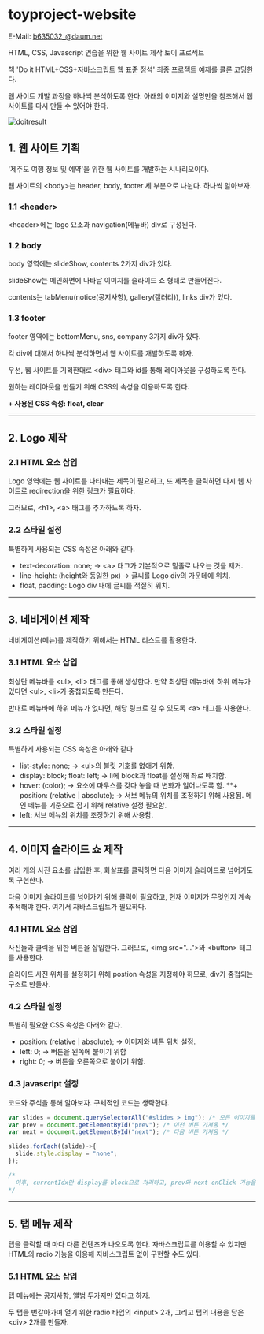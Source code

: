# toyproject-website

E-Mail: b635032_@daum.net

HTML, CSS, Javascript 연습을 위한 웹 사이트 제작 토이 프로젝트

책 'Do it HTML+CSS+자바스크립트 웹 표준 정석' 최종 프로젝트 예제를 클론 코딩한다.

웹 사이트 개발 과정을 하나씩 분석하도록 한다. 아래의 이미지와 설명만을 참조해서 웹 사이트를 다시 만들 수 있어야 한다.


![doitresult](https://user-images.githubusercontent.com/62477958/201807695-df506f38-167e-40ed-970f-173103711754.png)


## 1. 웹 사이트 기획

'제주도 여행 정보 및 예약'을 위한 웹 사이트를 개발하는 시나리오이다.

웹 사이트의 \<body>는 header, body, footer 세 부분으로 나뉜다. 하나씩 알아보자.

### 1.1 \<header>

\<header>에는 logo 요소과 navigation(메뉴바) div로 구성된다.

### 1.2 body

body 영역에는 slideShow, contents 2가지 div가 있다.

slideShow는 메인화면에 나타날 이미지를 슬라이드 쇼 형태로 만들어진다.

contents는 tabMenu(notice(공지사항), gallery(갤러리)), links div가 있다.

### 1.3 footer

footer 영역에는 bottomMenu, sns, company 3가지 div가 있다.

각 div에 대해서 하나씩 분석하면서 웹 사이트를 개발하도록 하자.

우선, 웹 사이트를 기획한대로 \<div> 태그와 id를 통해 레이아웃을 구성하도록 한다.

원하는 레이아웃을 만들기 위해 CSS의 속성을 이용하도록 한다.

**+ 사용된 CSS 속성: float, clear**

***

## 2. Logo 제작

### 2.1 HTML 요소 삽입

Logo 영역에는 웹 사이트를 나타내는 제목이 필요하고, 또 제목을 클릭하면 다시 웹 사이트로 redirection을 위한 링크가 필요하다.

그러므로, \<h1>, \<a> 태그를 추가하도록 하자.

### 2.2 스타일 설정

특별하게 사용되는 CSS 속성은 아래와 같다.

+ text-decoration: none; -> \<a> 태그가 기본적으로 밑줄로 나오는 것을 제거.
+ line-height: (height와 동일한 px) -> 글씨를 Logo div의 가운데에 위치.
+ float, padding: Logo div 내에 글씨를 적절히 위치.

***

## 3. 네비게이션 제작

네비게이션(메뉴)를 제작하기 위해서는 HTML 리스트를 활용한다.

### 3.1 HTML 요소 삽입

최상단 메뉴바를 \<ul>, \<li> 태그를 통해 생성한다. 만약 최상단 메뉴바에 하위 메뉴가 있다면 \<ul>, \<li>가 중첩되도록 만든다.

반대로 메뉴바에 하위 메뉴가 없다면, 해당 링크로 갈 수 있도록 \<a> 태그를 사용한다.

### 3.2 스타일 설정

특별하게 사용되는 CSS 속성은 아래와 같다

+ list-style: none; -> \<ul>의 불릿 기호를 없애기 위함.
+ display: block; float: left; -> li에 block과 float를 설정해 좌로 배치함.
+ hover: (color); -> 요소에 마우스를 갖다 놓을 때 변화가 일어나도록 함.
**+ position: (relative | absolute); -> 서브 메뉴의 위치를 조정하기 위해 사용됨. 메인 메뉴를 기준으로 잡기 위해 relative 설정 필요함.
+ left: 서브 메뉴의 위치를 조정하기 위해 사용함.

***

## 4. 이미지 슬라이드 쇼 제작

여러 개의 사진 요소를 삽입한 후, 화살표를 클릭하면 다음 이미지 슬라이드로 넘어가도록 구현한다.

다음 이미지 슬라이드를 넘어가기 위해 클릭이 필요하고, 현재 이미지가 무엇인지 계속 추적해야 한다. 여기서 자바스크립트가 필요하다.

### 4.1 HTML 요소 삽입

사진들과 클릭을 위한 버튼을 삽입한다. 그러므로, \<img src="...">와 \<button> 태그를 사용한다.

슬라이드 사진 위치를 설정하기 위해 postion 속성을 지정해야 하므로, div가 중첩되는 구조로 만들자.

### 4.2 스타일 설정

특별히 필요한 CSS 속성은 아래와 같다.

+ position: (relative | absolute); -> 이미지와 버튼 위치 설정.
+ left: 0; -> 버튼을 왼쪽에 붙이기 위함
+ right: 0; -> 버튼을 오른쪽으로 붙이기 위함.

### 4.3 javascript 설정

코드와 주석을 통해 알아보자. 구체적인 코드는 생략한다.

```js
var slides = document.querySelectorAll("#slides > img"); /* 모든 이미지를 리스트로 가져옴 */
var prev = document.getElementById("prev"); /* 이전 버튼 가져옴 */
var next = document.getElementById("next"); /* 다음 버튼 가져옴 */

slides.forEach((slide)->{
  slide.style.display = "none";
});

/*
  이후, currentIdx만 display를 block으로 처리하고, prev와 next onClick 기능을 완성한다.
*/
```
***

## 5. 탭 메뉴 제작

탭을 클릭할 때 마다 다른 컨텐츠가 나오도록 한다. 자바스크립트를 이용할 수 있지만 HTML의 radio 기능을 이용해 자바스크립트 없이 구현할 수도 있다.

### 5.1 HTML 요소 삽입

탭 메뉴에는 공지사항, 앨범 두가지만 있다고 하자.

두 탭을 번갈아가며 열기 위한 radio 타입의 \<input> 2개, 그리고 탭의 내용을 담은 \<div> 2개를 만들자.



